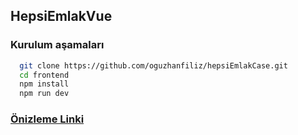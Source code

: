 ## HepsiEmlakVue

    
 ### Kurulum aşamaları
```bash
  git clone https://github.com/oguzhanfiliz/hepsiEmlakCase.git
  cd frontend
  npm install
  npm run dev
```

   ### [Önizleme Linki](https://hepsi-emlak-case.vercel.app/)
    